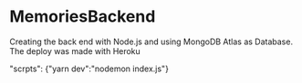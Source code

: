 # MemoriesBackend

Creating the back end with Node.js and using MongoDB Atlas as Database. The deploy was made with Heroku

"scrpts": {"yarn dev":"nodemon index.js"}
